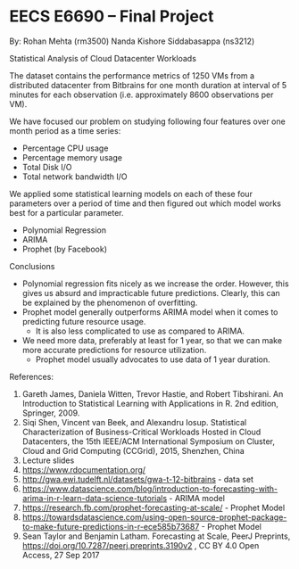 # EECS E6690 – Final Project

By:
Rohan Mehta (rm3500)
Nanda Kishore Siddabasappa (ns3212)


Statistical Analysis of Cloud Datacenter Workloads


The dataset contains the performance metrics of 1250 VMs from a distributed datacenter from Bitbrains for one month duration at interval of 5 minutes for each observation (i.e. approximately 8600 observations per VM).

We have focused our problem on studying following four features over one month period as a time series:
* Percentage CPU usage
* Percentage memory usage
* Total Disk I/O
* Total network bandwidth I/O

We applied some statistical learning models on each of these four parameters over a period of time and then figured out which model works best for a particular parameter.
* Polynomial Regression
* ARIMA
* Prophet (by Facebook)

Conclusions
* Polynomial regression fits nicely as we increase the order. However, this gives us absurd and impracticable future predictions. Clearly, this can be explained by the phenomenon of overfitting.
* Prophet model generally outperforms ARIMA model when it comes to predicting future resource usage.
    - It is also less complicated to use as compared to ARIMA.
* We need more data, preferably at least for 1 year, so that we can make more accurate predictions for resource utilization.
    - Prophet model usually advocates to use data of 1 year duration.

References:
1. Gareth James, Daniela Witten, Trevor Hastie, and Robert Tibshirani. An Introduction to Statistical Learning with Applications in R. 2nd edition, Springer, 2009.
2. Siqi Shen, Vincent van Beek, and Alexandru Iosup. Statistical Characterization of Business-Critical Workloads Hosted in Cloud Datacenters, the 15th IEEE/ACM International Symposium on Cluster, Cloud and Grid Computing (CCGrid), 2015, Shenzhen, China
3. Lecture slides
4. https://www.rdocumentation.org/ 
5. http://gwa.ewi.tudelft.nl/datasets/gwa-t-12-bitbrains - data set
6. https://www.datascience.com/blog/introduction-to-forecasting-with-arima-in-r-learn-data-science-tutorials - ARIMA model
7. https://research.fb.com/prophet-forecasting-at-scale/ - Prophet Model
8. https://towardsdatascience.com/using-open-source-prophet-package-to-make-future-predictions-in-r-ece585b73687 - Prophet Model
9. Sean Taylor and Benjamin Latham. Forecasting at Scale, PeerJ Preprints, https://doi.org/10.7287/peerj.preprints.3190v2 , CC BY 4.0 Open Access, 27 Sep 2017

